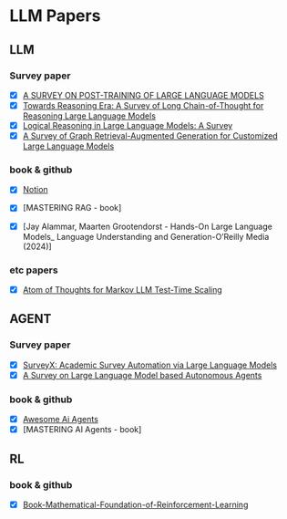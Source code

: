 # LLM Papers

## LLM 
### Survey paper
- [x] [A SURVEY ON POST-TRAINING OF LARGE LANGUAGE MODELS](https://arxiv.org/pdf/2503.06072)
- [x] [Towards Reasoning Era: A Survey of Long Chain-of-Thought for Reasoning Large Language Models](https://arxiv.org/pdf/2503.09567)
- [x] [Logical Reasoning in Large Language Models: A Survey](https://arxiv.org/pdf/2502.09100) 
- [x] [A Survey of Graph Retrieval-Augmented Generation for Customized Large Language Models](https://arxiv.org/pdf/2501.13958)

### book & github
- [x] [Notion](https://tulip-phalange-a1e.notion.site/a0a85f673c27473696512e06f580feff)
- [x] [MASTERING RAG - book]
- [x] [Jay Alammar, Maarten Grootendorst - Hands-On Large Language Models_ Language Understanding and Generation-O’Reilly Media (2024)]


### etc papers
- [x] [Atom of Thoughts for Markov LLM Test-Time Scaling](https://arxiv.org/pdf/2502.12018)




## AGENT

### Survey paper
- [x] [SurveyX: Academic Survey Automation via Large Language Models](https://arxiv.org/pdf/2502.14776)
- [x] [A Survey on Large Language Model based Autonomous Agents](https://arxiv.org/pdf/2308.11432)

### book & github
- [x] [Awesome Ai Agents](https://github.com/Jenqyang/Awesome-AI-Agents)  
- [x] [MASTERING AI Agents - book]

## RL

### book & github
- [x] [Book-Mathematical-Foundation-of-Reinforcement-Learning](https://github.com/MathFoundationRL/Book-Mathematical-Foundation-of-Reinforcement-Learning/blob/main/Book-all-in-one.pdf)

